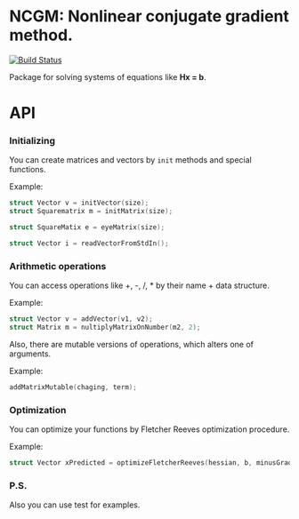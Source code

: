 # NCGM: Nonlinear conjugate gradient method.

[![Build Status](https://travis-ci.com/AndreyBychkov/NCGM.svg?branch=master)](https://travis-ci.com/AndreyBychkov/NCGM)

Package for solving systems of equations like **Hx = b**.

# API

### Initializing 

You can create matrices and vectors by `init` methods and special functions.

Example:
```c
struct Vector v = initVector(size);
struct Squarematrix m = initMatrix(size);

struct SquareMatix e = eyeMatrix(size);

struct Vector i = readVectorFromStdIn();
```

### Arithmetic operations

You can access operations like +, -, /, * by their name + data structure.

Example:
```c
struct Vector v = addVector(v1, v2);
struct Matrix m = nultiplyMatrixOnNumber(m2, 2);
```

Also, there are mutable versions of operations, which alters one of arguments.

Example:
```c
addMatrixMutable(chaging, term);
```

### Optimization

You can optimize your functions by Fletcher Reeves optimization procedure.

Example:
```c
struct Vector xPredicted = optimizeFletcherReeves(hessian, b, minusGrad);
```

### P.S.

Also you can use test for examples.